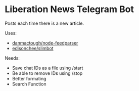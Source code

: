 # Liberation News Telegram Bot

Posts each time there is a new article.

Uses:
* [danmactough/node-feedparser](https://github.com/danmactough/node-feedparser)
* [edisonchee/slimbot](https://github.com/edisonchee/slimbot)

Needs:
* Save chat IDs as a file using /start
* Be able to remove IDs using /stop
* Better formating
* Search Function
